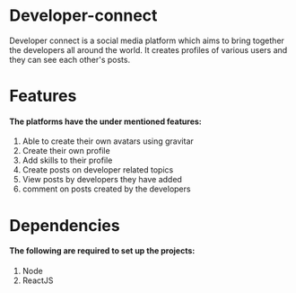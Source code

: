 # Developer-connect

Developer connect is a social media platform which aims to bring together the developers all around the world. It creates profiles of various users and they can see each other's posts.

# Features

#### The platforms have the under mentioned features:
1. Able to create their own avatars using gravitar
2. Create their own profile
3. Add skills to their profile
4. Create posts on developer related topics
5. View posts by developers they have added
6. comment on posts created by the developers

# Dependencies

#### The following are required to set up the projects:
1. Node
2. ReactJS

